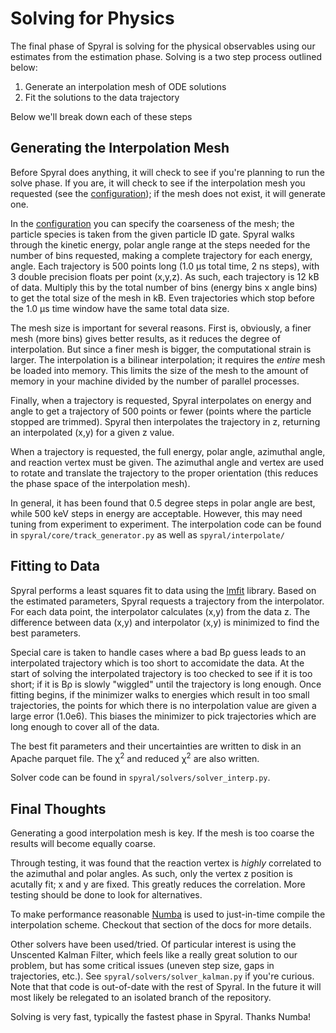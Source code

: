 # Solving for Physics

The final phase of Spyral is solving for the physical observables using our estimates from the estimation phase. Solving is a two step process outlined below:

1. Generate an interpolation mesh of ODE solutions
2. Fit the solutions to the data trajectory

Below we'll break down each of these steps

## Generating the Interpolation Mesh

Before Spyral does anything, it will check to see if you're planning to run the solve phase. If you are, it will check to see if the interpolation mesh you requested (see the [configuration](../config/solver.md)); if the mesh does not exist, it will generate one.

In the [configuration](../config/solver.md) you can specify the coarseness of the mesh; the particle species is taken from the given particle ID gate. Spyral walks through the kinetic energy, polar angle range at the steps needed for the number of bins requested, making a complete trajectory for each energy, angle. Each trajectory is 500 points long (1.0 &mu;s total time, 2 ns steps), with 3 double precision floats per point (x,y,z). As such, each trajectory is 12 kB of data. Multiply this by the total number of bins (energy bins x angle bins) to get the total size of the mesh in kB. Even trajectories which stop before the 1.0 &mu;s time window have the same total data size.

The mesh size is important for several reasons. First is, obviously, a finer mesh (more bins) gives better results, as it reduces the degree of interpolation. But since a finer mesh is bigger, the computational strain is larger. The interpolation is a bilinear interpolation; it requires the *entire* mesh be loaded into memory. This limits the size of the mesh to the amount of memory in your machine divided by the number of parallel processes.

Finally, when a trajectory is requested, Spyral interpolates on energy and angle to get a trajectory of 500 points or fewer (points where the particle stopped are trimmed). Spyral then interpolates the trajectory in z, returning an interpolated (x,y) for a given z value.

When a trajectory is requested, the full energy, polar angle, azimuthal angle, and reaction vertex must be given. The azimuthal angle and vertex are used to rotate and translate the trajectory to the proper orientation (this reduces the phase space of the interpolation mesh).

In general, it has been found that 0.5 degree steps in polar angle are best, while 500 keV steps in energy are acceptable. However, this may need tuning from experiment to experiment. The interpolation code can be found in `spyral/core/track_generator.py` as well as `spyral/interpolate/`

## Fitting to Data

Spyral performs a least squares fit to data using the [lmfit](https://lmfit.github.io/lmfit-py/) library. Based on the estimated parameters, Spyral requests a trajectory from the interpolator. For each data point, the interpolator calculates (x,y) from the data z. The difference between data (x,y) and interpolator (x,y) is minimized to find the best parameters.

Special care is taken to handle cases where a bad B&rho; guess leads to an interpolated trajectory which is too short to accomidate the data. At the start of solving the interpolated trajectory is too checked to see if it is too short; if it is B&rho; is slowly "wiggled" until the trajectory is long enough. Once fitting begins, if the minimizer walks to energies which result in too small trajectories, the points for which there is no interpolation value are given a large error (1.0e6). This biases the minimizer to pick trajectories which are long enough to cover all of the data.

The best fit parameters and their uncertainties are written to disk in an Apache parquet file. The &chi;<sup>2</sup> and reduced &chi;<sup>2</sup> are also written.

Solver code can be found in `spyral/solvers/solver_interp.py`.

## Final Thoughts

Generating a good interpolation mesh is key. If the mesh is too coarse the results will become equally coarse.

Through testing, it was found that the reaction vertex is *highly* correlated to the azimuthal and polar angles. As such, only the vertex z position is acutally fit; x and y are fixed. This greatly reduces the correlation. More testing should be done to look for alternatives.

To make performance reasonable [Numba](../numba.md) is used to just-in-time compile the interpolation scheme. Checkout that section of the docs for more details.

Other solvers have been used/tried. Of particular interest is using the Unscented Kalman Filter, which feels like a really great solution to our problem, but has some critical issues (uneven step size, gaps in trajectories, etc.). See `spyral/solvers/solver_kalman.py` if you're curious. Note that that code is out-of-date with the rest of Spyral. In the future it will most likely be relegated to an isolated branch of the repository.

Solving is very fast, typically the fastest phase in Spyral. Thanks Numba!
